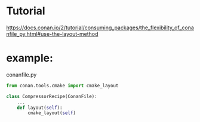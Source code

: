 # Tutorial
https://docs.conan.io/2/tutorial/consuming_packages/the_flexibility_of_conanfile_py.html#use-the-layout-method

# example:
conanfile.py
```python
from conan.tools.cmake import cmake_layout

class CompressorRecipe(ConanFile):
    ...
    def layout(self):
        cmake_layout(self)
```
